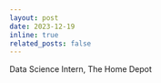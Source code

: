 ```yaml
---
layout: post
date: 2023-12-19
inline: true
related_posts: false
---
```


Data Science Intern, The Home Depot
